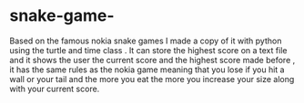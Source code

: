 # snake-game-
Based on the famous nokia snake games I made a copy of it with python using the turtle and time class . It can store the highest score on a text file  and it shows the user the current score  and the highest score made before , it has the same rules as the nokia game meaning that you lose if you hit a wall or your tail and the more you eat the more you increase your size along with your current score.
